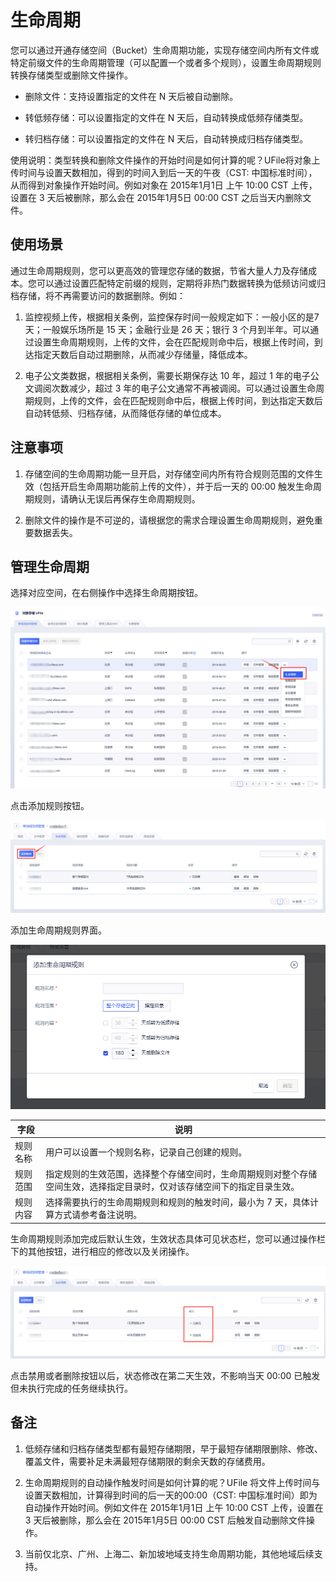 

# 生命周期

您可以通过开通存储空间（Bucket）生命周期功能，实现存储空间内所有文件或特定前缀文件的生命周期管理（可以配置一个或者多个规则），设置生命周期规则转换存储类型或删除文件操作。

* 删除文件：支持设置指定的文件在 N 天后被自动删除。

* 转低频存储：可以设置指定的文件在 N 天后，自动转换成低频存储类型。

* 转归档存储：可以设置指定的文件在 N 天后，自动转换成归档存储类型。

使用说明：类型转换和删除文件操作的开始时间是如何计算的呢？UFile将对象上传时间与设置天数相加，得到的时间入到后一天的午夜（CST: 中国标准时间），从而得到对象操作开始时间。例如对象在 2015年1月1日 上午 10:00 CST 上传，设置在 3 天后被删除，那么会在 2015年1月5日 00:00 CST 之后当天内删除文件。

## 使用场景

通过生命周期规则，您可以更高效的管理您存储的数据，节省大量人力及存储成本。您可以通过设置匹配特定前缀的规则，定期将非热门数据转换为低频访问或归档存储，将不再需要访问的数据删除。例如：

1. 监控视频上传，根据相关条例，监控保存时间一般规定如下：一般小区的是7天；一般娱乐场所是 15 天；金融行业是 26 天；银行 3 个月到半年。可以通过设置生命周期规则，上传的文件，会在匹配规则命中后，根据上传时间，到达指定天数后自动过期删除，从而减少存储量，降低成本。

2. 电子公文类数据，根据相关条例，需要长期保存达 10 年，超过 1 年的电子公文调阅次数减少，超过 3 年的电子公文通常不再被调阅。可以通过设置生命周期规则，上传的文件，会在匹配规则命中后，根据上传时间，到达指定天数后自动转低频、归档存储，从而降低存储的单位成本。

## 注意事项

1. 存储空间的生命周期功能一旦开启，对存储空间内所有符合规则范围的文件生效（包括开启生命周期功能前上传的文件），并于后一天的 00:00 触发生命周期规则，请确认无误后再保存生命周期规则。

2. 删除文件的操作是不可逆的，请根据您的需求合理设置生命周期规则，避免重要数据丢失。

## 管理生命周期

选择对应空间，在右侧操作中选择生命周期按钮。

![](/images/生命周期1.png)

点击添加规则按钮。

![](/images/生命周期2.png)

添加生命周期规则界面。

![](/images/guide/添加生命周期规则.png)

|字段 |说明 |
|---- |---- |
|规则名称 |用户可以设置一个规则名称，记录自己创建的规则。 |
|规则范围 |指定规则的生效范围，选择整个存储空间时，生命周期规则对整个存储空间生效，选择指定目录时，仅对该存储空间下的指定目录生效。 |
|规则内容 |选择需要执行的生命周期规则和规则的触发时间，最小为 7 天，具体计算方式请参考备注说明。 |

生命周期规则添加完成后默认生效，生效状态具体可见状态栏，您可以通过操作栏下的其他按钮，进行相应的修改以及关闭操作。

![](/images/生命周期3.png)

点击禁用或者删除按钮以后，状态修改在第二天生效，不影响当天 00:00 已触发但未执行完成的任务继续执行。

## 备注

1. 低频存储和归档存储类型都有最短存储期限，早于最短存储期限删除、修改、覆盖文件，需要补足未满最短存储期限的剩余天数的存储费用。

2. 生命周期规则的自动操作触发时间是如何计算的呢？UFile 将文件上传时间与设置天数相加，计算得到时间的后一天的00:00（CST: 中国标准时间）即为自动操作开始时间。例如文件在 2015年1月1日 上午 10:00 CST 上传，设置在 3 天后被删除，那么会在 2015年1月5日 00:00 CST 后触发自动删除文件操作。

3. 当前仅北京、广州、上海二、新加坡地域支持生命周期功能，其他地域后续支持。
